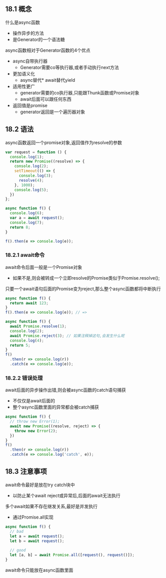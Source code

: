## 18.1 概念
什么是async函数
- 操作异步的方法
- 是Generator的一个语法糖

async函数相对于Generator函数的4个优点
- async自带执行器
  - Generator需要co等执行器,或者手动执行next方法
- 更加语义化
  - async替代* await替代yield
- 适用性更广
  - generator需要的co执行器,只能跟Thunk函数或Promise对象
  - await后面可以跟任何东西
- 返回值是promise
  - generator返回是一个遍历器对象
  
## 18.2 语法
async函数返回一个promise对象,返回值作为resolve的参数
```javascript
var request = function () {
  console.log(1);
  return new Promise((resolve) => {
    console.log(2);
    setTimeout(() => {
      console.log(3);
      resolve(4);
    }, 1000);
    console.log(5);
  })
};

async function f() {
  console.log(6);
  var a = await request();
  console.log(7);
  return 8;
}

f().then(e => console.log(e));
```

### 18.2.1 await命令
await命令后面一般是一个Promise对象
- 如果不是,则会被转成一个立即resolve的Promise类似于Promise.resolve();

只要一个await语句后面的Promise变为reject,那么整个async函数都将中断执行

```javascript
async function f() {
  return await 123;
}
f().then(e => console.log(e)); // =>
```
```javascript
async function f() {
  await Promise.resolve(1);
  console.log(2);
  await Promise.reject(3); // 如果注释掉这句,会发生什么呢
  console.log(4);
  return 5;
}
f()
  .then(r => console.log(r))
  .catch(e => console.log(e));
```

### 18.2.2 错误处理
await后面的异步操作出错,则会被async函数的catch语句捕获
- 不仅仅是await后面的
- 整个async函数里面的异常都会被catch捕获
```javascript
async function f() {
  // throw new Error(1);
  await new Promise((resolve, reject) => {
    throw new Error(2);
  })
}
f()
  .then(r => console.log(r))
  .catch(e => console.log('catch', e));
```

## 18.3 注意事项
await命令最好是放在try catch块中
- 以防止某个await reject或异常后,后面的await无法执行

多个await如果不存在继发关系,最好是并发执行
- 通过Promise.all实现

```javascript
async function f() {
  // bad
  let a = await request();
  let b = await request();
  
  // good
  let [a, b] = await Promise.all([request(), request()]);
}
```

await命令只能放在async函数里面